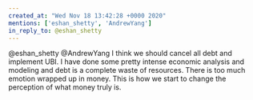 ```yaml
---
created_at: "Wed Nov 18 13:42:28 +0000 2020"
mentions: ['eshan_shetty', 'AndrewYang']
in_reply_to: @eshan_shetty
---
```


@eshan_shetty @AndrewYang I think we should cancel all debt and implement UBI. I have done some pretty intense economic analysis and modeling and debt is a complete waste of resources. There is too much emotion wrapped up in money. This is how we start to change the perception of what money truly is.